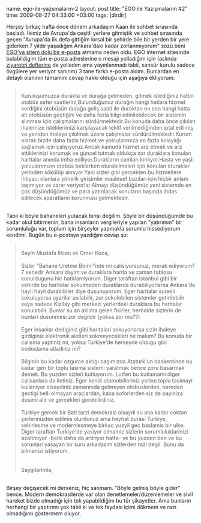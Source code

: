 name: ego-ile-yazsmalarm-2
layout: post
title: "EGO ile Yazışmalarım #2"
time: 2009-08-27 04:33:00 +03:00
tags: [dirdir]

Herşey birkaç hafta önce dönem arkadaşım Kaan ile sohbet sırasında başladı. İkimiz de Avrupa'da çeşitli yerlere gitmiştik ve sohbet sırasında geçen "Avrupa'da ilk defa gittiğim kırsal bir şehirde bile bir yerden bir yere giderken 7 yıldır yaşadığım Ankara'daki kadar zorlanmıyorum" sözü beni <a href="http://blog.tayfunsen.com/2009/08/ego-muduru-ne-is-yapar.html">EGO'ya sitem dolu bir e-posta</a> atmama neden oldu. EGO internet sitesinde bulabildigim tüm e-posta adreslerine o mesajı yolladığım için (aslında <a href="http://web.ego.gov.tr/parts/egoziyaretcidefteri.asp">ziyaretçi defterine</a> de yolladım ama yayınlanmadı tabii, sansür kurulu sadece övgülere yer veriyor sanırım) 3 tane farklı e-posta aldım. Bunlardan en detaylı olanının tamamını cevap hakkı olduğu için aşağıya ekliyorum:<br /><blockquote><br />Kuruluşumuzca  durakta ve durağa gelmeden, gitmek istediğiniz hattın  otobüs sefer saatlerini,Bulunduğunuz durağın hangi hatlara hizmet verdiğini otobüsün durağa geliş saati ile duraktan en son hangi hatta ait otobüsün  geçtiğini ve daha fazla bilgi edinilebilecek bir sistemin alınması için çalışmalarını sürdürmektedir.Bu konuda daha önce çıkılan ihalemize isteklerimizi karşılayacak teklif verilmediğinden iptal edilmiş ve yeniden ihaleye çıkılmak üzere çalışmalar sürdürülmektedir.Kurum olarak bizde daha fazla hizmet ve yolcularımıza en fazla kolaylığı sağlamak için çalışıyoruz.Ancak kamuda hizmet arz etmek ve arz ettiklerinizi korumak ve güncel tutmak oldukça zor  duraklara konulan haritalar  anında imha ediliyor.Durakların camları kırılıyor.Hasta ve yaşlı yolcularımızın otobüs beklerken  oturabilmeleri için konulan oturaklar yerinden sökülüp alınıyor.Yani sizler gibi gerçekten bu hizmetlere ihtiyacı olanlara yönelik girişimler maalesef bazıları için hiçbir anlam taşımıyor ve zarar veriyorlar.Almayı düşündüğümüz yeni sistemde en çok düşündüğümüz ve para yatırılacak konuların başında ihdas edilecek aparatların korunması gelmektedir.<br /></blockquote><br />Tabii ki böyle bahaneleri yutacak birisi değilim. Şöyle bir düşündüğümde bu kadar okul bitirmenin, bana insanların vergileriyle yapılan "yatırımın" bir sorumluluğu var, toplum için birşeyler yapmakla sorumlu hissediyorum kendimi. Bugün bu e-postaya yazdığım cevap şu:<br /><blockquote><br />Sayin Mustafa Ilican ve Omer Koca,<br /><br />Sizler "Bahane Uretme Birimi"nde mi calisiyorsunuz, merak ediyorum? 7 senedir Ankara'dayim ve duraklara harita ve zaman tablosu konuldugunu hic hatirlamiyorum. Diger taraftan istanbul gibi bir sehirde bu haritalar sokulmeden duraklarda durabiliyorlarsa Ankara'da hayli hayli durabilirler diye dusunuyorum. Eger haritalar surekli sokuluyorsa uyarilar asilabilir, zor sokulebilen sistemler getirilebilir veya sadece Kizilay gibi merkezi yerlerdeki duraklara bu haritalar konulabilir. Bunlar su an aklima gelen fikirler, herhalde sizlerin de bunlari dusunmesi zor degildir (yoksa zor mu??)<br /><br />Eger insanlar dediginiz gibi haritalari sokuyorlarsa sizin ihaleye girdiginiz elektronik aletleri sokmeyecekleri ne malum? Bu konuda bir calisma yaptiniz mi, yoksa Turkiye'de herseyde oldugu gibi bodoslama atladiniz mi?<br /><br />Bilginin bu kadar ozgurce aktigi cagimizda Ataturk'un baskentinde bu kadar geri bir toplu tasima sistemi yaratmak bence zoru basarmak demek. Bu yuzden sizleri kutluyorum. Lutfen bu kutlamami diger calisanlara da iletiniz. Eger kendi otomobilleriniz yerine toplu tasimayi kullaniyor olsaydiniz zamaninda gelmeyen otobuslerden, nereden gectigi belli olmayan araçlardan, kaba soforlerden siz de payiniza duseni alir ve gercekleri gorebilirdiniz. <br /><br />Turkiye gercek bir Bati tarzi demokrasi olsaydi su ana kadar coktan yerlerinizden edilmis olurdunuz ama heyhat burasi Turkiye, sehirlesme ve modernlesmeye birkac yuzyil gec baslamis bir ulke. Diger taraftan Turkiye'de yasiyor olmamiz sizlerin sorumluluklarinizi azaltmiyor -belki daha da artiriyor hatta- ve bu yuzden ben ve bu sorunlari yasayan bir suru arkadasim sizlerden razi degil. Bunu da bilmenizi istiyorum.<br /><br /><br />Saygilarimla,<br /></blockquote><br />Birşey değişecek mi derseniz, hiç sanmam. "Böyle gelmiş böyle gider" bence. Modern demokrasilerde var olan denetlemeler/düzenlemeler ve sivil hareket bizde olmadığı için tek yapabildiğim bu tür şikayetler. Ama bunların herhangi bir yaptırımı yok tabii ki ve tek faydası içimi dökmem ve razı olmadığımı göstermem oluyor.
